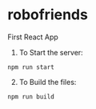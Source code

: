# robofriends

First React App

1. To Start the server:
```
npm run start
```

2. To Build the files:
```
npm run build
```
